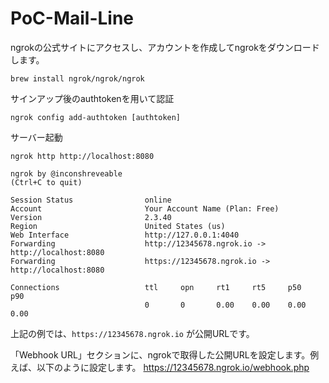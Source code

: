 # PoC-Mail-Line

ngrokの公式サイトにアクセスし、アカウントを作成してngrokをダウンロードします。

```
brew install ngrok/ngrok/ngrok
```

サインアップ後のauthtokenを用いて認証


```
ngrok config add-authtoken [authtoken]
```

サーバー起動

```
ngrok http http://localhost:8080
```

```
ngrok by @inconshreveable                                                                                                           (Ctrl+C to quit)

Session Status                online
Account                       Your Account Name (Plan: Free)
Version                       2.3.40
Region                        United States (us)
Web Interface                 http://127.0.0.1:4040
Forwarding                    http://12345678.ngrok.io -> http://localhost:8080
Forwarding                    https://12345678.ngrok.io -> http://localhost:8080

Connections                   ttl     opn     rt1     rt5     p50     p90
                              0       0       0.00    0.00    0.00    0.00
```


上記の例では、`https://12345678.ngrok.io` が公開URLです。


「Webhook URL」セクションに、ngrokで取得した公開URLを設定します。例えば、以下のように設定します。
https://12345678.ngrok.io/webhook.php
